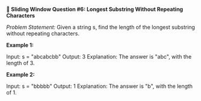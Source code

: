 **🧠 Sliding Window Question #6: Longest Substring Without Repeating Characters**

_Problem Statement:_
Given a string s, find the length of the longest substring without repeating characters.

**Example 1:**

Input: s = "abcabcbb"
Output: 3
Explanation: The answer is "abc", with the length of 3.


**Example 2:**

Input: s = "bbbbb"
Output: 1
Explanation: The answer is "b", with the length of 1.